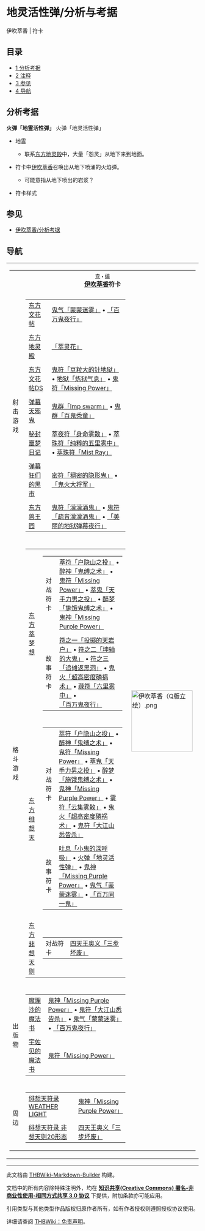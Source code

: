 # 地灵活性弹/分析与考据

<!-- source html: G:\repos\THBWiki-Markdown-Builder\THBWikiMarkdown\Temp\main\b\be\ns0%3A%E5%9C%B0%E7%81%B5%E6%B4%BB%E6%80%A7%E5%BC%B9%2F%E5%88%86%E6%9E%90%E4%B8%8E%E8%80%83%E6%8D%AE.html -->

伊吹萃香 | 符卡

## 目录

- [1 分析考据](#分析考据)
- [2 注释](#注释)
- [3 参见](#参见)
- [4 导航](#导航)




## 分析考据
  
 **火弾「地霊活性弾」**  火弹「地灵活性弹」
  

- 地霊
  - 联系[东方地灵殿](./东方地灵殿.md)中，大量「怨灵」从地下来到地面。

- 符卡中[伊吹萃香](./伊吹萃香.md)召唤出从地下喷涌的火焰弹。
  - 可能意指从地下喷出的岩浆？


- [](./文件-火弹「地灵活性弹」（绯想天3）.jpg.md)符卡样式


## 参见
- [伊吹萃香/分析考据](./伊吹萃香-分析考据.md)

## 导航

<table><tbody><tr><td><table cellspacing="0" class="nowraplinks mw-collapsible mw-collapsed" style="width:100%;;;"><tbody><tr><th style=";" colspan="3" class="navbox-title"><div class="navbar"><div class="noprint plainlinksneverexpand" style="background-color:transparent; padding:0; font-weight:normal; font-size:80%; white-space:nowrap;"><a href="./模板-伊吹萃香符卡导航.md" title="模板:伊吹萃香符卡导航"><span style=";;border:none;" title="查看这个模板">查</span></a>&#160;<span style="font-size:80%;">•</span>&#160;<a href="/index.php?title=%E6%A8%A1%E6%9D%BF:%E4%BC%8A%E5%90%B9%E8%90%83%E9%A6%99%E7%AC%A6%E5%8D%A1%E5%AF%BC%E8%88%AA&amp;action=edit"><span style=";;border:none;" title="您可以编辑这个模板。请在储存变更之前先预览">编</span></a></div></div><span><a href="./伊吹萃香.md" title="伊吹萃香">伊吹萃香</a>符卡</span></th></tr><tr><td></td></tr><tr><td class="navbox-group" style=";;">射击游戏</td><td style=";;" class="navbox-list navbox-odd"><div></div><table cellspacing="0" class="nowraplinks navbox-subgroup" style="width:100%;;;;"><tbody><tr><td class="navbox-group" style=";;"><div><a href="./东方文花帖.md" title="东方文花帖">东方文花帖</a></div></td><td style=";;" class="navbox-list navbox-odd"><div><a href="/%E9%AC%BC%E6%B0%94%E3%80%8C%E8%92%99%E8%92%99%E8%BF%B7%E9%9B%BE%E3%80%8D" class="mw-redirect" title="鬼气「蒙蒙迷雾」">鬼气「蒙蒙迷雾」</a> &#8226; <a href="/%E3%80%8C%E7%99%BE%E4%B8%87%E9%AC%BC%E5%A4%9C%E8%A1%8C%E3%80%8D" class="mw-redirect" title="「百万鬼夜行」">「百万鬼夜行」</a></div></td></tr><tr><td></td></tr><tr><td class="navbox-group" style=";;"><div><a href="./东方地灵殿.md" title="东方地灵殿">东方地灵殿</a></div></td><td style=";;" class="navbox-list navbox-even"><div><a href="/%E3%80%8C%E8%90%83%E7%81%B5%E8%8A%B1%E3%80%8D" class="mw-redirect" title="「萃灵花」">「萃灵花」</a></div></td></tr><tr><td></td></tr><tr><td class="navbox-group" style=";;"><div><a href="./东方文花帖DS.md" title="东方文花帖DS">东方文花帖DS</a></div></td><td style=";;" class="navbox-list navbox-odd"><div><a href="/%E9%AC%BC%E7%AC%A6%E3%80%8C%E8%B1%86%E7%B2%92%E5%A4%A7%E7%9A%84%E9%92%88%E5%9C%B0%E7%8B%B1%E3%80%8D" class="mw-redirect" title="鬼符「豆粒大的针地狱」">鬼符「豆粒大的针地狱」</a> &#8226; <a href="/%E5%9C%B0%E7%8B%B1%E3%80%8C%E7%82%BC%E7%8B%B1%E6%B0%94%E6%81%AF%E3%80%8D" class="mw-redirect" title="地狱「炼狱气息」">地狱「炼狱气息」</a> &#8226; <a href="/%E9%AC%BC%E7%AC%A6%E3%80%8CMissing_Power%E3%80%8D" class="mw-redirect" title="鬼符「Missing Power」">鬼符「Missing Power」</a></div></td></tr><tr><td></td></tr><tr><td class="navbox-group" style=";;"><div><a href="./弹幕天邪鬼.md" title="弹幕天邪鬼">弹幕天邪鬼</a></div></td><td style=";;" class="navbox-list navbox-even"><div><a href="/%E9%AC%BC%E7%BE%A4%E3%80%8CImp_swarm%E3%80%8D" class="mw-redirect" title="鬼群「Imp swarm」">鬼群「Imp swarm」</a> &#8226; <a href="/%E9%AC%BC%E7%BE%A4%E3%80%8C%E7%99%BE%E9%AC%BC%E7%A7%83%E7%AB%A5%E3%80%8D" class="mw-redirect" title="鬼群「百鬼秃童」">鬼群「百鬼秃童」</a></div></td></tr><tr><td></td></tr><tr><td class="navbox-group" style=";;"><div><a href="./秘封噩梦日记.md" title="秘封噩梦日记">秘封噩梦日记</a></div></td><td style=";;" class="navbox-list navbox-odd"><div><a href="/%E8%90%83%E5%A4%9C%E7%AC%A6%E3%80%8C%E8%BA%AB%E5%91%BD%E9%9B%BE%E6%95%A3%E3%80%8D" class="mw-redirect" title="萃夜符「身命雾散」">萃夜符「身命雾散」</a> &#8226; <a href="/%E8%90%83%E7%8F%A0%E7%AC%A6%E3%80%8C%E7%BA%AF%E7%B2%B9%E7%9A%84%E4%BA%94%E9%87%8C%E9%9B%BE%E4%B8%AD%E3%80%8D" class="mw-redirect" title="萃珠符「纯粹的五里雾中」">萃珠符「纯粹的五里雾中」</a> &#8226; <a href="/%E8%90%83%E7%8F%A0%E7%AC%A6%E3%80%8CMist_Ray%E3%80%8D" class="mw-redirect" title="萃珠符「Mist Ray」">萃珠符「Mist Ray」</a></div></td></tr><tr><td></td></tr><tr><td class="navbox-group" style=";;"><div><a href="./弹幕狂们的黑市.md" title="弹幕狂们的黑市">弹幕狂们的黑市</a></div></td><td style=";;" class="navbox-list navbox-even"><div><a href="/%E5%AF%86%E7%AC%A6%E3%80%8C%E7%A8%A0%E5%AF%86%E7%9A%84%E9%9A%90%E5%BD%A2%E9%AC%BC%E3%80%8D" class="mw-redirect" title="密符「稠密的隐形鬼」">密符「稠密的隐形鬼」</a> &#8226; <a href="/%E3%80%8C%E9%AC%BC%E7%81%AB%E5%A4%A7%E5%B0%86%E5%86%9B%E3%80%8D" class="mw-redirect" title="「鬼火大将军」">「鬼火大将军」</a></div></td></tr><tr><td></td></tr><tr><td class="navbox-group" style=";;"><div><a href="./东方兽王园.md" title="东方兽王园">东方兽王园</a></div></td><td style=";;" class="navbox-list navbox-odd"><div><a href="/%E9%AC%BC%E7%AC%A6%E3%80%8C%E6%BF%9B%E6%BF%9B%E9%85%92%E9%AC%BC%E3%80%8D" class="mw-redirect" title="鬼符「濛濛酒鬼」">鬼符「濛濛酒鬼」</a> &#8226; <a href="/%E9%AC%BC%E7%AC%A6%E3%80%8C%E7%96%8F%E9%9F%B3%E6%BF%9B%E6%BF%9B%E9%85%92%E9%AC%BC%E3%80%8D" class="mw-redirect" title="鬼符「疏音濛濛酒鬼」">鬼符「疏音濛濛酒鬼」</a> &#8226;  <a href="/%E3%80%8C%E7%BE%8E%E4%B8%BD%E7%9A%84%E5%9C%B0%E7%8B%B1%E5%BC%B9%E5%B9%95%E5%A4%9C%E8%A1%8C%E3%80%8D" class="mw-redirect" title="「美丽的地狱弹幕夜行」">「美丽的地狱弹幕夜行」</a></div></td></tr></tbody></table><div></div></td><td class="navbox-image" style="" rowspan="7"><a href="./文件-伊吹萃香（Q版立绘）.png.md" class="image"><img alt="伊吹萃香（Q版立绘）.png" src="https://upload.thwiki.cc/thumb/d/da/%E4%BC%8A%E5%90%B9%E8%90%83%E9%A6%99%EF%BC%88Q%E7%89%88%E7%AB%8B%E7%BB%98%EF%BC%89.png/160px-%E4%BC%8A%E5%90%B9%E8%90%83%E9%A6%99%EF%BC%88Q%E7%89%88%E7%AB%8B%E7%BB%98%EF%BC%89.png" decoding="async" loading="lazy" width="160" height="160" srcset="https://upload.thwiki.cc/thumb/d/da/%E4%BC%8A%E5%90%B9%E8%90%83%E9%A6%99%EF%BC%88Q%E7%89%88%E7%AB%8B%E7%BB%98%EF%BC%89.png/240px-%E4%BC%8A%E5%90%B9%E8%90%83%E9%A6%99%EF%BC%88Q%E7%89%88%E7%AB%8B%E7%BB%98%EF%BC%89.png 1.5x, https://upload.thwiki.cc/thumb/d/da/%E4%BC%8A%E5%90%B9%E8%90%83%E9%A6%99%EF%BC%88Q%E7%89%88%E7%AB%8B%E7%BB%98%EF%BC%89.png/320px-%E4%BC%8A%E5%90%B9%E8%90%83%E9%A6%99%EF%BC%88Q%E7%89%88%E7%AB%8B%E7%BB%98%EF%BC%89.png 2x" data-file-width="500" data-file-height="500"></a></td></tr><tr><td></td></tr><tr><td class="navbox-group" style=";;">格斗游戏</td><td style=";;" class="navbox-list navbox-even"><div></div><table cellspacing="0" class="nowraplinks navbox-subgroup" style="width:100%;;;;"><tbody><tr><td class="navbox-group" style=";;"><div><a href="./东方萃梦想.md" title="东方萃梦想">东方萃梦想</a></div></td><td style=";;" class="navbox-list navbox-odd"><div></div><table cellspacing="0" class="nowraplinks navbox-subgroup" style="width:100%;;;;"><tbody><tr><td class="navbox-group" style=";;"><div>对战符卡</div></td><td style=";;" class="navbox-list navbox-odd"><div><a href="/%E8%90%83%E7%AC%A6%E3%80%8C%E6%88%B7%E9%9A%90%E5%B1%B1%E4%B9%8B%E6%8A%95%E3%80%8D" class="mw-redirect" title="萃符「户隐山之投」">萃符「户隐山之投」</a> &#8226; <a href="/%E9%86%89%E7%A5%9E%E3%80%8C%E9%AC%BC%E7%BC%9A%E4%B9%8B%E6%9C%AF%E3%80%8D" class="mw-redirect" title="醉神「鬼缚之术」">醉神「鬼缚之术」</a> &#8226; <a href="/%E9%AC%BC%E7%AC%A6%E3%80%8CMissing_Power%E3%80%8D" class="mw-redirect" title="鬼符「Missing Power」">鬼符「Missing Power」</a> &#8226; <a href="/%E8%90%83%E9%AC%BC%E3%80%8C%E5%A4%A9%E6%89%8B%E5%8A%9B%E7%94%B7%E4%B9%8B%E6%8A%95%E3%80%8D" class="mw-redirect" title="萃鬼「天手力男之投」">萃鬼「天手力男之投」</a> &#8226; <a href="/%E9%86%89%E6%A2%A6%E3%80%8C%E6%96%BD%E9%A5%BF%E9%AC%BC%E7%BC%9A%E4%B9%8B%E6%9C%AF%E3%80%8D" class="mw-redirect" title="醉梦「施饿鬼缚之术」">醉梦「施饿鬼缚之术」</a> &#8226; <a href="/%E9%AC%BC%E7%A5%9E%E3%80%8CMissing_Purple_Power%E3%80%8D" class="mw-redirect" title="鬼神「Missing Purple Power」">鬼神「Missing Purple Power」</a></div></td></tr><tr><td></td></tr><tr><td class="navbox-group" style=";;"><div>故事符卡</div></td><td style=";;" class="navbox-list navbox-even"><div><a href="/%E7%AC%A6%E4%B9%8B%E4%B8%80%E3%80%8C%E6%8A%95%E6%8E%B7%E7%9A%84%E5%A4%A9%E5%B2%A9%E6%88%B7%E3%80%8D" class="mw-redirect" title="符之一「投掷的天岩户」">符之一「投掷的天岩户」</a> &#8226; <a href="/%E7%AC%A6%E4%B9%8B%E4%BA%8C%E3%80%8C%E5%9D%A4%E8%BD%B4%E7%9A%84%E5%A4%A7%E9%AC%BC%E3%80%8D" class="mw-redirect" title="符之二「坤轴的大鬼」">符之二「坤轴的大鬼」</a> &#8226; <a href="/%E7%AC%A6%E4%B9%8B%E4%B8%89%E3%80%8C%E8%BF%BD%E5%82%A9%E8%BF%94%E9%BB%91%E6%B4%9E%E3%80%8D" class="mw-redirect" title="符之三「追傩返黑洞」">符之三「追傩返黑洞」</a> &#8226; <a href="/%E9%AC%BC%E7%81%AB%E3%80%8C%E8%B6%85%E9%AB%98%E5%AF%86%E5%BA%A6%E7%A3%B7%E7%A5%B8%E6%9C%AF%E3%80%8D" class="mw-redirect" title="鬼火「超高密度磷祸术」">鬼火「超高密度磷祸术」</a> &#8226; <a href="/%E7%96%8E%E7%AC%A6%E3%80%8C%E5%85%AD%E9%87%8C%E9%9B%BE%E4%B8%AD%E3%80%8D" class="mw-redirect" title="疎符「六里雾中」">疎符「六里雾中」</a> &#8226; <a href="/%E3%80%8C%E7%99%BE%E4%B8%87%E9%AC%BC%E5%A4%9C%E8%A1%8C%E3%80%8D" class="mw-redirect" title="「百万鬼夜行」">「百万鬼夜行」</a></div></td></tr></tbody></table><div></div></td></tr><tr><td></td></tr><tr><td class="navbox-group" style=";;"><div><a href="./东方绯想天.md" title="东方绯想天">东方绯想天</a></div></td><td style=";;" class="navbox-list navbox-even"><div></div><table cellspacing="0" class="nowraplinks navbox-subgroup" style="width:100%;;;;"><tbody><tr><td class="navbox-group" style=";;"><div>对战符卡</div></td><td style=";;" class="navbox-list navbox-odd"><div><a href="/%E8%90%83%E7%AC%A6%E3%80%8C%E6%88%B7%E9%9A%90%E5%B1%B1%E4%B9%8B%E6%8A%95%E3%80%8D" class="mw-redirect" title="萃符「户隐山之投」">萃符「户隐山之投」</a> &#8226; <a href="/%E9%86%89%E7%A5%9E%E3%80%8C%E9%AC%BC%E7%BC%9A%E4%B9%8B%E6%9C%AF%E3%80%8D" class="mw-redirect" title="醉神「鬼缚之术」">醉神「鬼缚之术」</a> &#8226; <a href="/%E9%AC%BC%E7%AC%A6%E3%80%8CMissing_Power%E3%80%8D" class="mw-redirect" title="鬼符「Missing Power」">鬼符「Missing Power」</a> &#8226; <a href="/%E8%90%83%E9%AC%BC%E3%80%8C%E5%A4%A9%E6%89%8B%E5%8A%9B%E7%94%B7%E4%B9%8B%E6%8A%95%E3%80%8D" class="mw-redirect" title="萃鬼「天手力男之投」">萃鬼「天手力男之投」</a> &#8226; <a href="/%E9%86%89%E6%A2%A6%E3%80%8C%E6%96%BD%E9%A5%BF%E9%AC%BC%E7%BC%9A%E4%B9%8B%E6%9C%AF%E3%80%8D" class="mw-redirect" title="醉梦「施饿鬼缚之术」">醉梦「施饿鬼缚之术」</a> &#8226; <a href="/%E9%AC%BC%E7%A5%9E%E3%80%8CMissing_Purple_Power%E3%80%8D" class="mw-redirect" title="鬼神「Missing Purple Power」">鬼神「Missing Purple Power」</a> &#8226; <a href="/%E9%9B%BE%E7%AC%A6%E3%80%8C%E4%BA%91%E9%9B%86%E9%9B%BE%E6%95%A3%E3%80%8D" class="mw-redirect" title="雾符「云集雾散」">雾符「云集雾散」</a> &#8226; <a href="/%E9%AC%BC%E7%81%AB%E3%80%8C%E8%B6%85%E9%AB%98%E5%AF%86%E5%BA%A6%E7%A3%B7%E7%A5%B8%E6%9C%AF%E3%80%8D" class="mw-redirect" title="鬼火「超高密度磷祸术」">鬼火「超高密度磷祸术」</a> &#8226; <a href="/%E9%AC%BC%E7%AC%A6%E3%80%8C%E5%A4%A7%E6%B1%9F%E5%B1%B1%E6%82%89%E7%9A%86%E6%9D%80%E3%80%8D" class="mw-redirect" title="鬼符「大江山悉皆杀」">鬼符「大江山悉皆杀」</a></div></td></tr><tr><td></td></tr><tr><td class="navbox-group" style=";;"><div>故事符卡</div></td><td style=";;" class="navbox-list navbox-even"><div><a href="/%E5%90%90%E6%81%AF%E3%80%8C%E5%B0%8F%E9%AC%BC%E7%9A%84%E6%B7%B1%E5%91%BC%E5%90%B8%E3%80%8D" class="mw-redirect" title="吐息「小鬼的深呼吸」">吐息「小鬼的深呼吸」</a> &#8226; <a href="/%E7%81%AB%E5%BC%B9%E3%80%8C%E5%9C%B0%E7%81%B5%E6%B4%BB%E6%80%A7%E5%BC%B9%E3%80%8D" class="mw-redirect" title="火弹「地灵活性弹」">火弹「地灵活性弹」</a> &#8226; <a href="/%E9%AC%BC%E7%A5%9E%E3%80%8CMissing_Purple_Power%E3%80%8D" class="mw-redirect" title="鬼神「Missing Purple Power」">鬼神「Missing Purple Power」</a> &#8226; <a href="/%E9%AC%BC%E6%B0%94%E3%80%8C%E8%92%99%E8%92%99%E8%BF%B7%E9%9B%BE%E3%80%8D" class="mw-redirect" title="鬼气「蒙蒙迷雾」">鬼气「蒙蒙迷雾」</a> &#8226; <a href="/%E3%80%8C%E7%99%BE%E4%B8%87%E5%90%8C%E4%B8%80%E9%AC%BC%E3%80%8D" class="mw-redirect" title="「百万同一鬼」">「百万同一鬼」</a></div></td></tr></tbody></table><div></div></td></tr><tr><td></td></tr><tr><td class="navbox-group" style=";;"><div><a href="./东方非想天则.md" title="东方非想天则">东方非想天则</a></div></td><td style=";;" class="navbox-list navbox-odd"><div></div><table cellspacing="0" class="nowraplinks navbox-subgroup" style="width:100%;;;;"><tbody><tr><td class="navbox-group" style=";;"><div>对战符卡</div></td><td style=";;" class="navbox-list navbox-odd"><div><a href="/%E5%9B%9B%E5%A4%A9%E7%8E%8B%E5%A5%A5%E4%B9%89%E3%80%8C%E4%B8%89%E6%AD%A5%E5%9D%8F%E5%BA%9F%E3%80%8D" class="mw-redirect" title="四天王奥义「三步坏废」">四天王奥义「三步坏废」</a></div></td></tr></tbody></table><div></div></td></tr></tbody></table><div></div></td></tr><tr><td></td></tr><tr><td class="navbox-group" style=";;">出版物</td><td style=";;" class="navbox-list navbox-odd"><div></div><table cellspacing="0" class="nowraplinks navbox-subgroup" style="width:100%;;;;"><tbody><tr><td class="navbox-group" style=";;"><div><a href="/%E9%AD%94%E7%90%86%E6%B2%99%E7%9A%84%E9%AD%94%E6%B3%95%E4%B9%A6" class="mw-redirect" title="魔理沙的魔法书">魔理沙的魔法书</a></div></td><td style=";;" class="navbox-list navbox-odd"><div><a href="/%E9%AC%BC%E7%A5%9E%E3%80%8CMissing_Purple_Power%E3%80%8D" class="mw-redirect" title="鬼神「Missing Purple Power」">鬼神「Missing Purple Power」</a> &#8226; <a href="/%E9%AC%BC%E7%AC%A6%E3%80%8C%E5%A4%A7%E6%B1%9F%E5%B1%B1%E6%82%89%E7%9A%86%E6%9D%80%E3%80%8D" class="mw-redirect" title="鬼符「大江山悉皆杀」">鬼符「大江山悉皆杀」</a> &#8226; <a href="/%E9%AC%BC%E6%B0%94%E3%80%8C%E8%92%99%E8%92%99%E8%BF%B7%E9%9B%BE%E3%80%8D" class="mw-redirect" title="鬼气「蒙蒙迷雾」">鬼气「蒙蒙迷雾」</a> &#8226; <a href="/%E3%80%8C%E7%99%BE%E4%B8%87%E9%AC%BC%E5%A4%9C%E8%A1%8C%E3%80%8D" class="mw-redirect" title="「百万鬼夜行」">「百万鬼夜行」</a></div></td></tr><tr><td></td></tr><tr><td class="navbox-group" style=";;"><div><a href="/%E5%AE%87%E4%BD%90%E8%A7%81%E7%9A%84%E9%AD%94%E6%B3%95%E4%B9%A6" class="mw-redirect" title="宇佐见的魔法书">宇佐见的魔法书</a></div></td><td style=";;" class="navbox-list navbox-even"><div><a href="/%E9%AC%BC%E7%AC%A6%E3%80%8CMissing_Power%E3%80%8D" class="mw-redirect" title="鬼符「Missing Power」">鬼符「Missing Power」</a></div></td></tr></tbody></table><div></div></td></tr><tr><td></td></tr><tr><td class="navbox-group" style=";;">周边</td><td style=";;" class="navbox-list navbox-even"><div></div><table cellspacing="0" class="nowraplinks navbox-subgroup" style="width:100%;;;;"><tbody><tr><td class="navbox-group" style=";;"><div><a href="./绯想天符录_WEATHER_LIGHT.md" title="绯想天符录 WEATHER LIGHT">绯想天符录 WEATHER LIGHT</a></div></td><td style=";;" class="navbox-list navbox-odd"><div><a href="/%E9%AC%BC%E7%A5%9E%E3%80%8CMissing_Purple_Power%E3%80%8D" class="mw-redirect" title="鬼神「Missing Purple Power」">鬼神「Missing Purple Power」</a></div></td></tr><tr><td></td></tr><tr><td class="navbox-group" style=";;"><div><a href="./绯想天符录_非想天则20形态.md" title="绯想天符录 非想天则20形态">绯想天符录 非想天则20形态</a></div></td><td style=";;" class="navbox-list navbox-even"><div><a href="/%E5%9B%9B%E5%A4%A9%E7%8E%8B%E5%A5%A5%E4%B9%89%E3%80%8C%E4%B8%89%E6%AD%A5%E5%9D%8F%E5%BA%9F%E3%80%8D" class="mw-redirect" title="四天王奥义「三步坏废」">四天王奥义「三步坏废」</a></div></td></tr></tbody></table><div></div></td></tr></tbody></table></td></tr></tbody></table>






---

此文档由 [THBWiki-Markdown-Builder](https://github.com/Delsin-Yu/THBWiki-Markdown-Builder) 构建。

文档中的所有内容除特殊注明外，均在 [**知识共享(Creative Commons) 署名-非商业性使用-相同方式共享 3.0 协议**](https://creativecommons.org/licenses/by-sa/3.0/deed.zh-hans) 下提供，附加条款亦可能应用。

引用类型与其他类型作品版权归原作者所有，如有作者授权则遵照授权协议使用。

详细请查阅 [THBWiki：免责声明](https://thbwiki.cc/THBWiki:%E5%85%8D%E8%B4%A3%E5%A3%B0%E6%98%8E)。

